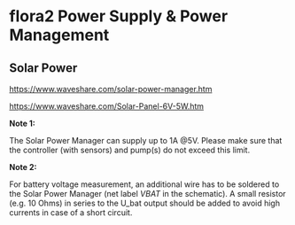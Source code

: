 # flora2 Power Supply & Power Management

## Solar Power

https://www.waveshare.com/solar-power-manager.htm

https://www.waveshare.com/Solar-Panel-6V-5W.htm

**Note 1:**

The Solar Power Manager can supply up to 1A @5V. Please make sure that the controller (with sensors) and pump(s) do not exceed this limit.

**Note 2:**

For battery voltage measurement, an additional wire has to be soldered to the Solar Power Manager (net label *VBAT* in the schematic). A small resistor (e.g. 10 Ohms) in series to the U_bat output should be added to avoid high currents in case of a short circuit.
